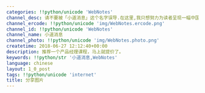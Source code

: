 ```yaml
---
categories: !!python/unicode 'WebNotes'
channel_desc: 请不要被「小道消息」这个名字误导.在这里,我只想努力为读者呈现一幅中国互联网的清明上河图.
channel_ercode: !!python/unicode 'img/WebNotes.ercode.png'
channel_id: !!python/unicode 'WebNotes'
channel_name: 小道消息
channel_photo: !!python/unicode 'img/WebNotes.photo.png'
createtime: 2018-06-27 12:12:40+00:00
description: 推荐一个产品经理课程，马上就提价了。
keywords: !!python/str '小道消息,WebNotes'
language: chinese
layout: 1_0_post
tags: !!python/unicode 'internet'
title: 分享图片
---
```

<div id="js_content">
<p class="share_notice" id="js_image_desc" lang="en">
</p>
<div class="share_media" id="img_list">
<img alt="" src="{{ '/img/ow5rEn8QGlGapQNficIw3puBibicaI1ZtOYWYpKanPMv85g4FPkge4awabeRBLzp0E1UJ9fOyIecFuSR2UhIMbx2Q.jpeg' | prepend: site.img | replace: '//','/' }}"/>
</div>
</div>